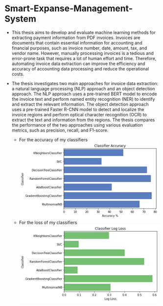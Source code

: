 # Smart-Expanse-Management-System
* This thesis aims to develop and evaluate machine learning methods for extracting payment information from PDF invoices. Invoices are documents that contain essential information for accounting and financial purposes, such as invoice number, date, amount, tax, and vendor name. However, manually processing invoices is a tedious and error-prone task that requires a lot of human effort and time. Therefore, automating invoice data extraction can improve the efficiency and accuracy of accounting data processing and reduce the operational costs.

* The thesis investigates two main approaches for invoice data extraction: a natural language processing (NLP) approach and an object detection approach. The NLP approach uses a pre-trained BERT model to encode the invoice text and perform named entity recognition (NER) to identify and extract the relevant information. The object detection approach uses a pre-trained Faster R-CNN model to detect and localize the invoice regions and perform optical character recognition (OCR) to extract the text and information from the regions. The thesis compares the performance of the two approaches using various evaluation metrics, such as precision, recall, and F1-score.
  
  - For the accuracy of my classifiers
![Accuracy](/acc.png?raw=true“Accuracy”)
  - For the loss of my classifiers
![Loss](/loss.png?raw=true“Loss”)
